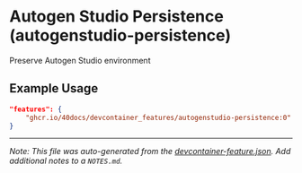 
# Autogen Studio Persistence (autogenstudio-persistence)

Preserve Autogen Studio environment

## Example Usage

```json
"features": {
    "ghcr.io/40docs/devcontainer_features/autogenstudio-persistence:0": {}
}
```





---

_Note: This file was auto-generated from the [devcontainer-feature.json](https://github.com/40docs/devcontainer_features/blob/main/src/autogenstudio-persistence/devcontainer-feature.json).  Add additional notes to a `NOTES.md`._
